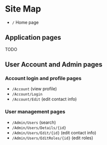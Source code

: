 # Site Map

* `/` Home page

## Application pages

TODO

## User Account and Admin pages

### Account login and profile pages

* `/Account` (view profile)
* `/Account/Login`
* `/Account/Edit` (edit contact info)

### User management pages

* `/Admin/Users` (search)
* `/Admin/Users/Details/{id}`
* `/Admin/Users/Edit/{id}` (edit contact info)
* `/Admin/Users/EditRoles/{id}` (edit roles)
